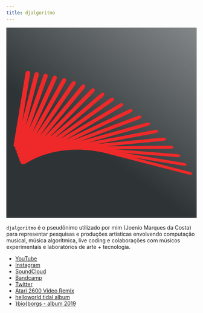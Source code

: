 ```yaml
---
title: djalgoritmo
---
```


![djalgoritmo logotipo](/files/djalgoritmo/djalgoritmo-profile-logo-v2.png)


`djalgoritmo` é o pseudônimo utilizado por mim (Joenio Marques da Costa) para
representar pesquisas e produções artísticas envolvendo computação musical,
música algorítmica, live coding e colaborações com músicos experimentais e
laboratórios de arte + tecnologia.

* [YouTube](https://www.youtube.com/channel/UC190_sCiYfgqRveTMtBcdpQ)
* [Instagram](https://instagram.com/djalgoritmo)
* [SoundCloud](http://soundcloud.com/joenio)
* [Bandcamp](https://djalgoritmo.bandcamp.com)
* [Twitter](https://twitter.com/joenio)
* [Atari 2600 Vídeo Remix](/atari-2600-video-remix)
* [helloworld.tidal album](/helloworld.tidal)
* [}bio{borgs - album 2019](/bioborgs)
